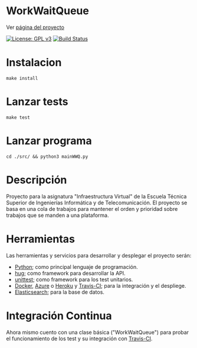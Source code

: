 # WorkWaitQueue
Ver [página del proyecto](https://adriordi.github.io/proyectoIV/)

[![License: GPL v3](https://img.shields.io/badge/License-GPL%20v3-blue.svg)](https://github.com/antonioJ95/ProyectoIV/blob/master/LICENSE)
[![Build Status](https://travis-ci.org/adriordi/proyectoIV.svg?branch=master)](https://travis-ci.org/adriordi/proyectoIV)

# Instalacion
~~~~
make install
~~~~

# Lanzar tests
~~~~
make test
~~~~

# Lanzar programa
~~~~
cd ./src/ && python3 mainWWQ.py
~~~~

# Descripción
Proyecto para la asignatura "Infraestructura Virtual" de la Escuela Técnica Superior de Ingenierías Informática y de Telecomunicación.
El proyecto se basa en una cola de trabajos para mantener el orden y prioridad sobre trabajos que se manden a una plataforma. 

# Herramientas
Las herramientas y servicios para desarrollar y desplegar el proyecto serán:

* [Python](https://www.python.org/); como principal lenguaje de programación.
* [hug](http://www.hug.rest/); como framework para desarrollar la API.
* [unittest](https://docs.python.org/3/library/unittest.html); como framework para los test unitarios.
* [Docker](https://www.docker.com/), [Azure](https://azure.microsoft.com/es-es/) o [Heroku](https://www.heroku.com/) y [Travis-CI](https://travis-ci.org); para la integración y el despliege.
* [Elasticsearch](https://www.elastic.co/); para la base de datos. 

# Integración Continua
Ahora mismo cuento con una clase básica ("WorkWaitQueue") para probar el funcionamiento de los test y su integración con [Travis-CI](https://travis-ci.org).
